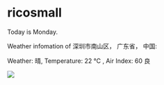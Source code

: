 # ricosmall

Today is Monday.

Weather infomation of 深圳市南山区， 广东省， 中国: 

Weather: 晴, Temperature: 22 ℃ , Air Index: 60 良

<img src="https://github-readme-stats.vercel.app/api?username=ricosmall&show_icons=true" />
